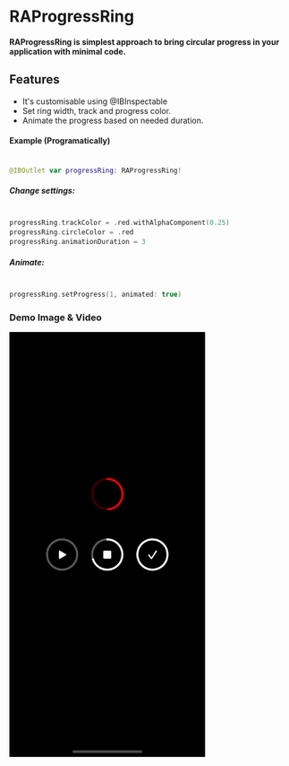# RAProgressRing

#### RAProgressRing is simplest approach to bring circular progress in your application with minimal code.


## Features

- It's customisable using @IBInspectable
- Set ring width, track and progress color.
- Animate the progress based on needed duration.



#### Example (Programatically)

```swift

@IBOutlet var progressRing: RAProgressRing!

```
##### Change settings:

```swift

progressRing.trackColor = .red.withAlphaComponent(0.25)
progressRing.circleColor = .red
progressRing.animationDuration = 3

```

##### Animate:

```swift

progressRing.setProgress(1, animated: true)

```
### Demo Image & Video

<img src='https://github.com/rhtarora/RAProgressRing/blob/main/Example/Example/Demo/DemoScreenshot.png' width='350'>
